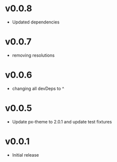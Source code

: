 v0.0.8
==================
* Updated dependencies

v0.0.7
==================
* removing resolutions

v0.0.6
==================
* changing all devDeps to ^

v0.0.5
==================
* Update px-theme to 2.0.1 and update test fixtures

v0.0.1
==================
* Initial release
